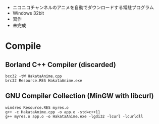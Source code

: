 * ニコニコチャンネルのアニメを自動でダウンロードする常駐プログラム
* Windows 32bit
* 習作
* 未完成

# Compile

## Borland C++ Compiler (discarded)

    bcc32 -tW HakataAnime.cpp
    brc32 Resource.RES HakataAnime.exe

## GNU Compiler Collection (MinGW with libcurl)

    windres Resource.RES myres.o
    g++ -c HakataAnime.cpp -o app.o -std=c++11
    g++ myres.o app.o -o HakataAnime.exe -lgdi32 -lcurl -lcurldll